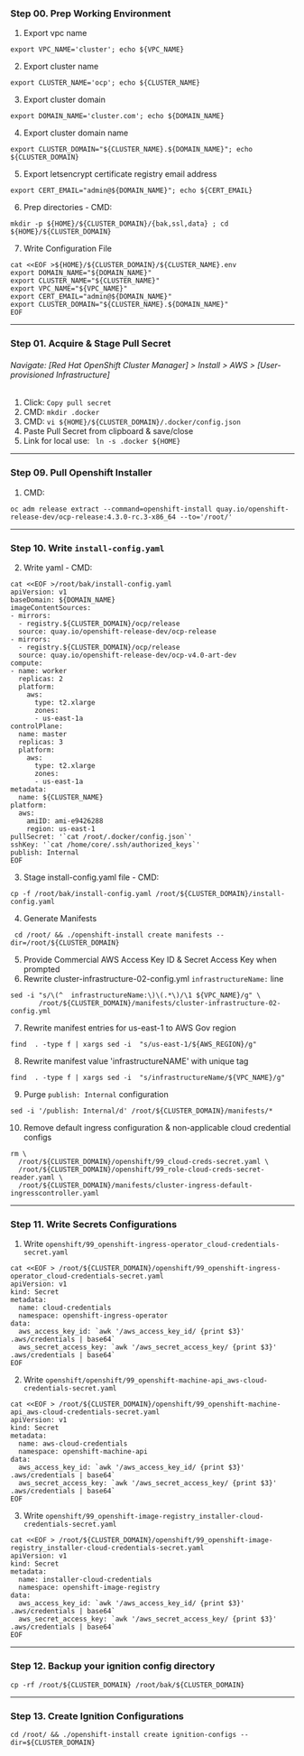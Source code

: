 ### Step 00\. Prep Working Environment
  1. Export vpc name
```
export VPC_NAME='cluster'; echo ${VPC_NAME} 
```
  2. Export cluster name
```
export CLUSTER_NAME='ocp'; echo ${CLUSTER_NAME} 
```
  3. Export cluster domain
```
export DOMAIN_NAME='cluster.com'; echo ${DOMAIN_NAME}
```
  4. Export cluster domain name
```
export CLUSTER_DOMAIN="${CLUSTER_NAME}.${DOMAIN_NAME}"; echo ${CLUSTER_DOMAIN}
```
  5. Export letsencrypt certificate registry email address
```
export CERT_EMAIL="admin@${DOMAIN_NAME}"; echo ${CERT_EMAIL}
```
  6. Prep directories - CMD: 
```
mkdir -p ${HOME}/${CLUSTER_DOMAIN}/{bak,ssl,data} ; cd ${HOME}/${CLUSTER_DOMAIN}
```
  7. Write Configuration File
```
cat <<EOF >${HOME}/${CLUSTER_DOMAIN}/${CLUSTER_NAME}.env
export DOMAIN_NAME="${DOMAIN_NAME}"
export CLUSTER_NAME="${CLUSTER_NAME}"
export VPC_NAME="${VPC_NAME}"
export CERT_EMAIL="admin@${DOMAIN_NAME}"
export CLUSTER_DOMAIN="${CLUSTER_NAME}.${DOMAIN_NAME}"
EOF
```

---------------------------------------------------------------------------------
### Step 01\. Acquire & Stage Pull Secret
###### Navigate: [Red Hat OpenShift Cluster Manager] > Install > AWS > [User-provisioned Infrastructure]
  1. Click: `Copy pull secret`
  2. CMD: ` mkdir .docker `
  3. CMD: ` vi ${HOME}/${CLUSTER_DOMAIN}/.docker/config.json `
  4. Paste Pull Secret from clipboard & save/close
  5. Link for local use: ` ln -s .docker ${HOME}`

---------------------------------------------------------------------------------
### Step 09\. Pull Openshift Installer
  1. CMD:    
```
oc adm release extract --command=openshift-install quay.io/openshift-release-dev/ocp-release:4.3.0-rc.3-x86_64 --to='/root/'
```

---------------------------------------------------------------------------------
### Step 10\. Write `install-config.yaml`
  2. Write yaml - CMD: 
```
cat <<EOF >/root/bak/install-config.yaml
apiVersion: v1
baseDomain: ${DOMAIN_NAME}
imageContentSources:
- mirrors:
  - registry.${CLUSTER_DOMAIN}/ocp/release
  source: quay.io/openshift-release-dev/ocp-release
- mirrors:
  - registry.${CLUSTER_DOMAIN}/ocp/release
  source: quay.io/openshift-release-dev/ocp-v4.0-art-dev
compute:
- name: worker
  replicas: 2
  platform:
    aws:
      type: t2.xlarge
      zones:
      - us-east-1a
controlPlane:
  name: master
  replicas: 3
  platform:
    aws:
      type: t2.xlarge
      zones:
      - us-east-1a
metadata:
  name: ${CLUSTER_NAME}
platform:
  aws:
    amiID: ami-e9426288 
    region: us-east-1
pullSecret: '`cat /root/.docker/config.json`'
sshKey: '`cat /home/core/.ssh/authorized_keys`'
publish: Internal
EOF
```
  3. Stage install-config.yaml file - CMD: 
```
cp -f /root/bak/install-config.yaml /root/${CLUSTER_DOMAIN}/install-config.yaml 
```
  4. Generate Manifests
```
 cd /root/ && ./openshift-install create manifests --dir=/root/${CLUSTER_DOMAIN}
```
  5. Provide Commercial AWS Access Key ID & Secret Access Key when prompted
  6. Rewrite cluster-infrastructure-02-config.yml ` infrastructureName: ` line
```
sed -i "s/\(^  infrastructureName:\)\(.*\)/\1 ${VPC_NAME}/g" \
       /root/${CLUSTER_DOMAIN}/manifests/cluster-infrastructure-02-config.yml
```
  7. Rewrite manifest entries for us-east-1 to AWS Gov region
```
find  . -type f | xargs sed -i  "s/us-east-1/${AWS_REGION}/g"
```
  8. Rewrite manifest value 'infrastructureNAME' with unique tag
```
find  . -type f | xargs sed -i  "s/infrastructureName/${VPC_NAME}/g"
```
  9. Purge `publish: Internal` configuration
```
sed -i '/publish: Internal/d' /root/${CLUSTER_DOMAIN}/manifests/*
```
 10. Remove default ingress configuration & non-applicable cloud credential configs
```
rm \
  /root/${CLUSTER_DOMAIN}/openshift/99_cloud-creds-secret.yaml \
  /root/${CLUSTER_DOMAIN}/openshift/99_role-cloud-creds-secret-reader.yaml \
  /root/${CLUSTER_DOMAIN}/manifests/cluster-ingress-default-ingresscontroller.yaml
```

---------------------------------------------------------------------------------
### Step 11. Write Secrets Configurations
  1. Write `openshift/99_openshift-ingress-operator_cloud-credentials-secret.yaml`
```
cat <<EOF > /root/${CLUSTER_DOMAIN}/openshift/99_openshift-ingress-operator_cloud-credentials-secret.yaml
apiVersion: v1
kind: Secret
metadata:
  name: cloud-credentials
  namespace: openshift-ingress-operator
data:
  aws_access_key_id: `awk '/aws_access_key_id/ {print $3}' .aws/credentials | base64`
  aws_secret_access_key: `awk '/aws_secret_access_key/ {print $3}' .aws/credentials | base64`
EOF
```
  2. Write `openshift/openshift/99_openshift-machine-api_aws-cloud-credentials-secret.yaml`
```
cat <<EOF > /root/${CLUSTER_DOMAIN}/openshift/99_openshift-machine-api_aws-cloud-credentials-secret.yaml
apiVersion: v1
kind: Secret
metadata:
  name: aws-cloud-credentials
  namespace: openshift-machine-api
data:
  aws_access_key_id: `awk '/aws_access_key_id/ {print $3}' .aws/credentials | base64`
  aws_secret_access_key: `awk '/aws_secret_access_key/ {print $3}' .aws/credentials | base64`
EOF
```
  3. Write `openshift/99_openshift-image-registry_installer-cloud-credentials-secret.yaml`
```
cat <<EOF > /root/${CLUSTER_DOMAIN}/openshift/99_openshift-image-registry_installer-cloud-credentials-secret.yaml
apiVersion: v1
kind: Secret
metadata:
  name: installer-cloud-credentials
  namespace: openshift-image-registry
data:
  aws_access_key_id: `awk '/aws_access_key_id/ {print $3}' .aws/credentials | base64`
  aws_secret_access_key: `awk '/aws_secret_access_key/ {print $3}' .aws/credentials | base64`
EOF
```

---------------------------------------------------------------------------------
### Step 12. Backup your ignition config directory
```
cp -rf /root/${CLUSTER_DOMAIN} /root/bak/${CLUSTER_DOMAIN}
```

---------------------------------------------------------------------------------
### Step 13. Create Ignition Configurations
```
cd /root/ && ./openshift-install create ignition-configs --dir=${CLUSTER_DOMAIN}
```


